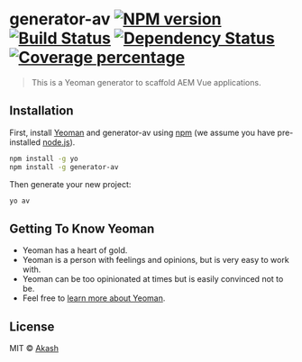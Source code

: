# generator-av [![NPM version][npm-image]][npm-url] [![Build Status][travis-image]][travis-url] [![Dependency Status][daviddm-image]][daviddm-url] [![Coverage percentage][coveralls-image]][coveralls-url]
> This is a Yeoman generator to scaffold AEM Vue applications.

## Installation

First, install [Yeoman](http://yeoman.io) and generator-av using [npm](https://www.npmjs.com/) (we assume you have pre-installed [node.js](https://nodejs.org/)).

```bash
npm install -g yo
npm install -g generator-av
```

Then generate your new project:

```bash
yo av
```

## Getting To Know Yeoman

 * Yeoman has a heart of gold.
 * Yeoman is a person with feelings and opinions, but is very easy to work with.
 * Yeoman can be too opinionated at times but is easily convinced not to be.
 * Feel free to [learn more about Yeoman](http://yeoman.io/).

## License

MIT © [Akash](appsparkler.com)


[npm-image]: https://badge.fury.io/js/generator-av.svg
[npm-url]: https://npmjs.org/package/generator-av
[travis-image]: https://travis-ci.org/appsparkler/generator-av.svg?branch=master
[travis-url]: https://travis-ci.org/appsparkler/generator-av
[daviddm-image]: https://david-dm.org/appsparkler/generator-av.svg?theme=shields.io
[daviddm-url]: https://david-dm.org/appsparkler/generator-av
[coveralls-image]: https://coveralls.io/repos/appsparkler/generator-av/badge.svg
[coveralls-url]: https://coveralls.io/r/appsparkler/generator-av
